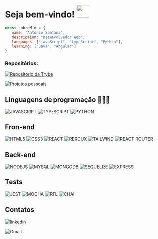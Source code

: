 # Seja bem-vindo! <img src="https://images-wixmp-ed30a86b8c4ca887773594c2.wixmp.com/f/92331572-9542-4da0-b134-464dacd47d44/dcz916l-14684120-a141-478b-b3d1-e0f9ee481909.gif?token=eyJ0eXAiOiJKV1QiLCJhbGciOiJIUzI1NiJ9.eyJzdWIiOiJ1cm46YXBwOjdlMGQxODg5ODIyNjQzNzNhNWYwZDQxNWVhMGQyNmUwIiwiaXNzIjoidXJuOmFwcDo3ZTBkMTg4OTgyMjY0MzczYTVmMGQ0MTVlYTBkMjZlMCIsIm9iaiI6W1t7InBhdGgiOiJcL2ZcLzkyMzMxNTcyLTk1NDItNGRhMC1iMTM0LTQ2NGRhY2Q0N2Q0NFwvZGN6OTE2bC0xNDY4NDEyMC1hMTQxLTQ3OGItYjNkMS1lMGY5ZWU0ODE5MDkuZ2lmIn1dXSwiYXVkIjpbInVybjpzZXJ2aWNlOmZpbGUuZG93bmxvYWQiXX0.z4_IJx5n1_kLuyaJ3xtVIIRTSxGHoFmrJS7We8L5lJk" width="40px"/>

```js
const sobreMim = {
   name: "Antônio Santana",
   description: "Desenvolvedor Web",
   languages: ["javaScript", "typeScript", "Python"],
   learning: ["Java", "Angular"]
}
``` 


### Repositórios:

[![Repositório da Trybe](https://github-readme-stats.vercel.app/api/pin/?username=antonioSsantana&repo=first&theme=radical)](https://github.com/AntonioSsantana/first)
 
[![Projetos pessoais](https://github-readme-stats.vercel.app/api/pin/?username=antonioSsantana&repo=Personal&theme=radical)](https://github.com/AntonioSsantana/Personal)

<h2>Linguagens de programação 👨🏻‍💻</h2>

![JAVASCRIPT](https://img.shields.io/badge/-JavaScript-0D1117?style=for-the-badge&logo=javascript&logoColor=yellow)
![TYPESCRIPT](https://img.shields.io/badge/-TypeScript-0D1117?style=for-the-badge&logo=typescript&logoColor=blue)
![PYTHON](https://img.shields.io/badge/-Python-0D1117?style=for-the-badge&logo=python&logoColor=yellow)

<h2>Fron-end</h2>

![HTML5](https://img.shields.io/badge/-HTML5-0D1117?style=for-the-badge&logo=HTML5)
![CSS3](https://img.shields.io/badge/-CSS-0D1117?style=for-the-badge&logo=CSS3&logoColor=1572B6)
![REACT](https://img.shields.io/badge/-React-0D1117?style=for-the-badge&logo=react&logoColor=61DAFB)
![RERDUX](https://img.shields.io/badge/-Redux-0D1117?style=for-the-badge&logo=redux&logoColor=purple)
![TAILWIND](https://img.shields.io/badge/-Tailwind_CSS-0D1117?style=for-the-badge&logo=tailwind-css&logoColor=white)
![REACT ROUTER](https://img.shields.io/badge/-React_Router-0D1117?style=for-the-badge&logo=react-router&logoColor=orange)

<h2>Back-end</h2>

![NODEJS](https://img.shields.io/badge/-Node.js-0D1117?style=for-the-badge&logo=node.js&logoColor=green)
![MYSQL](https://img.shields.io/badge/-MySql-0D1117?style=for-the-badge&logo=mysql&logoColor=blue)
![MONGODB](https://img.shields.io/badge/-MongoDB-0D1117?style=for-the-badge&logo=mongodb&logoColor=green)
![SEQUELIZE](https://img.shields.io/badge/-Sequelize-0D1117?style=for-the-badge&logo=Sequelize&logoColor=blue)
![EXPRESS](https://img.shields.io/badge/-Express-0D1117?style=for-the-badge&logo=Express&logoColor=brown)

<h2>Tests</h2>

![JEST](https://img.shields.io/badge/-Jest-0D1117?style=for-the-badge&logo=Jest&logoColor=red)
![MOCHA](https://img.shields.io/badge/-Mocha-0D1117?style=for-the-badge&logo=Mocha&logoColor=vine)
![RTL](https://img.shields.io/badge/-Testing%20Library-0D1117?style=for-the-badge&logo=Testing-Library&logoColor=orange)
![CHAI](https://img.shields.io/badge/-Chai-0D1117?style=for-the-badge&logo=Chai&logoColor=orange)

<h2>Contatos</h2>


<a href="https://www.linkedin.com/in/antoniosgn/">
	
![linkedin](https://img.shields.io/badge/antonio_santana-0D1117?style=for-the-badge&logo=linkedin&logoColor=white)

</a>

![Gmail](https://img.shields.io/badge/antonionetosg6@gmail.com-0D1117?style=for-the-badge&logo=gmail&logoColor=white)
